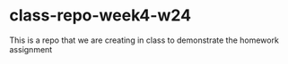 # class-repo-week4-w24
This is a repo that we are creating in class to demonstrate the homework assignment
